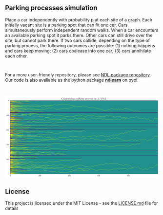 ## Parking processes simulation 

Place a car independently with probability p at each site of a graph. Each initially vacant site is a parking spot that can fit one car. Cars simultaneously perform independent random walks. When a car encounters an available parking spot it parks there. Other cars can still drive over the site, but cannot park there. If two cars collide, depending on the type of parking process, the following outcomes are possible: (1) nothing happens and cars keep moving; (2) cars coalease into one car; (3) cars annihilate each other. 

&nbsp;

For a more user-friendly repository, please see [NDL package repository](https://github.com/jvendrow/Network-Dictionary-Learning).\
Our code is also available as the python package [**ndlearn**](https://pypi.org/project/ndlearn/) on pypi.

&nbsp;

![](Figures/CP_ex1.png)


## License

This project is licensed under the MIT License - see the [LICENSE.md](LICENSE.md) file for details

